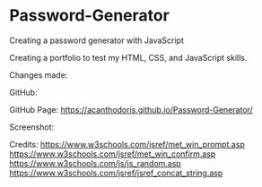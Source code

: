 # Password-Generator
Creating a password generator with JavaScript

Creating a portfolio to test my HTML, CSS, and JavaScript skills.

Changes made:

GitHub:

GitHub Page:
https://acanthodoris.github.io/Password-Generator/

Screenshot:

Credits:
https://www.w3schools.com/jsref/met_win_prompt.asp
https://www.w3schools.com/jsref/met_win_confirm.asp
https://www.w3schools.com/js/js_random.asp
https://www.w3schools.com/jsref/jsref_concat_string.asp